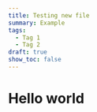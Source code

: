 ```yaml
---
title: Testing new file
summary: Example
tags:
  - Tag 1
  - Tag 2
draft: true
show_toc: false
---
```

# Hello world

